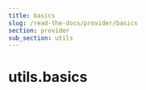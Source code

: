 ```yaml
---
title: basics
slug: /read-the-docs/provider/basics
section: provider
sub_section: utils
---
```

<a name="utils.basics"></a>
# utils.basics

